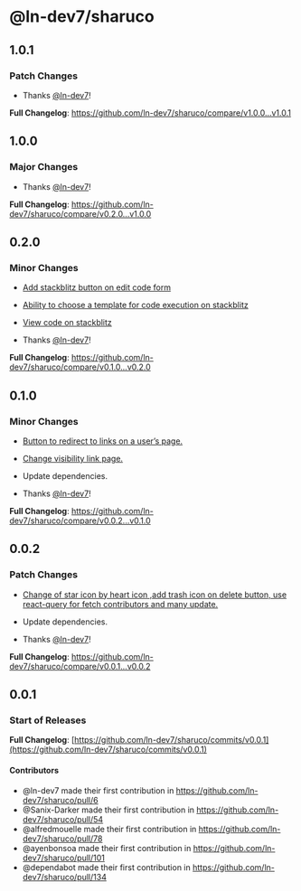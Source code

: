 # @ln-dev7/sharuco

## 1.0.1

### Patch Changes

- Thanks [@ln-dev7](https://github.com/ln-dev7)!

**Full Changelog**: https://github.com/ln-dev7/sharuco/compare/v1.0.0...v1.0.1

## 1.0.0

### Major Changes

- Thanks [@ln-dev7](https://github.com/ln-dev7)!

**Full Changelog**: https://github.com/ln-dev7/sharuco/compare/v0.2.0...v1.0.0

## 0.2.0

### Minor Changes

- [Add stackblitz button on edit code form](https://github.com/ln-dev7/sharuco/pull/156)

- [Ability to choose a template for code execution on stackblitz](https://github.com/ln-dev7/sharuco/pull/155)

- [View code on stackblitz](https://github.com/ln-dev7/sharuco/pull/154)

- Thanks [@ln-dev7](https://github.com/ln-dev7)!

**Full Changelog**: https://github.com/ln-dev7/sharuco/compare/v0.1.0...v0.2.0

## 0.1.0

### Minor Changes

- [Button to redirect to links on a user’s page.](https://github.com/ln-dev7/sharuco/pull/149) 

- [Change visibility link page.](https://github.com/ln-dev7/sharuco/pull/148) 

- Update dependencies.

- Thanks [@ln-dev7](https://github.com/ln-dev7)!

**Full Changelog**: https://github.com/ln-dev7/sharuco/compare/v0.0.2...v0.1.0

## 0.0.2

### Patch Changes

- [Change of star icon by heart icon ,add trash icon on delete button, use react-query for fetch contributors and many update.](https://github.com/ln-dev7/sharuco/pull/141) 

- Update dependencies.

- Thanks [@ln-dev7](https://github.com/ln-dev7)!

**Full Changelog**: https://github.com/ln-dev7/sharuco/compare/v0.0.1...v0.0.2

## 0.0.1

### Start of Releases

**Full Changelog**: [https://github.com/ln-dev7/sharuco/commits/v0.0.1](https://github.com/ln-dev7/sharuco/commits/v0.0.1)

#### Contributors
* @ln-dev7 made their first contribution in https://github.com/ln-dev7/sharuco/pull/6
* @Sanix-Darker made their first contribution in https://github.com/ln-dev7/sharuco/pull/54
* @alfredmouelle made their first contribution in https://github.com/ln-dev7/sharuco/pull/78
* @ayenbonsoa made their first contribution in https://github.com/ln-dev7/sharuco/pull/101
* @dependabot made their first contribution in https://github.com/ln-dev7/sharuco/pull/134